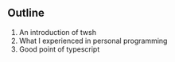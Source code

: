 <!-- classes: title outline -->

## Outline

1. An introduction of twsh
2. What I experienced in personal programming
3. Good point of typescript

<!-- note
-->
